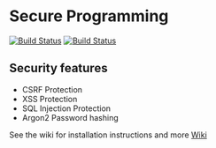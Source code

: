 # Secure Programming

[![Build Status](https://travis-ci.com/erwincas/secureweb_flyshop.svg?branch=master)](https://travis-ci.com/erwincas/secureweb_flyshop)
[![Build Status](https://img.shields.io/badge/docker-repository-blue.svg)](https://hub.docker.com/r/erwincas/secureweb)

## Security features
* CSRF Protection
* XSS Protection
* SQL Injection Protection
* Argon2 Password hashing

See the wiki for installation instructions and more
[Wiki](https://github.com/erwincas/secureweb_flyshop/wiki)
